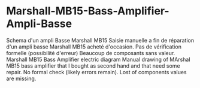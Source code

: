 # Marshall-MB15-Bass-Amplifier-Ampli-Basse
Schema d'un ampli Basse Marshall MB15  Saisie manuelle a fin de réparation d'un ampli basse Marshall MB15 acheté d'occasion. Pas de vérification formelle (possibilité d'erreur) Beaucoup de composants sans valeur. Marshall MB15 Bass Amplifier electric diagram  Manual drawing of MArshal MB15 bass amplifier that I bought as second hand and that need some repair. No formal check (likely errors remain). Lost of components values are missing.
